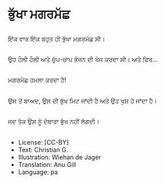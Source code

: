 # ਭੁੱਖਾ ਮਗਰਮੱਛ

##
ਇੱਕ ਵਾਰ ਇੱਕ ਬਹੁਤ ਹੀ ਭੁੱਖਾ ਮਗਰਮੱਛ ਸੀ।

##
ਉਹ ਹੌਲੀ ਹੌਲੀ ਅਤੇ ਚੁੱਪ-ਚਾਪ ਭੋਜਨ ਦੀ ਖੋਜ ਕਰਦਾ ਸੀ। ਅਤੇ ਫਿਰ...

##
ਮਗਰਮੱਛ ਹਮਲਾ ਕਰਦਾ ਹੈ!

##
ਉਸ ਤੋਂ ਬਾਅਦ, ਉਸ ਦੀ ਭੁੱਖ ਮਿਟ ਜਾਂਦੀ ਹੈ ਅਤੇ ਉਹ ਖੁਸ਼ ਹੋ ਜਾਂਦਾ ਹੈ।

##
ਜਦ ਤੱਕ ਉਸ ਨੂੰ ਦੋਬਾਰਾ ਭੁੱਖ ਨਹੀਂ ਲੱਗਦੀ।

##
* License: [CC-BY]
* Text: Christian G.
* Illustration: Wiehan de Jager
* Translation: Anu Gill
* Language: pa
